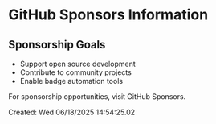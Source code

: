 # GitHub Sponsors Information 
 
## Sponsorship Goals 
 
- Support open source development 
- Contribute to community projects 
- Enable badge automation tools 
 
For sponsorship opportunities, visit GitHub Sponsors. 
 
Created: Wed 06/18/2025 14:54:25.02 
